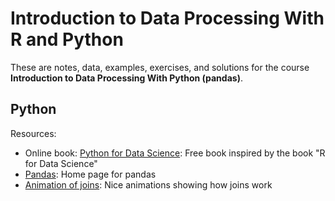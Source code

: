 # Introduction to Data Processing With R and Python

These are notes, data, examples, exercises, and solutions for the course **Introduction to Data Processing With Python (pandas)**.

## Python

Resources:

- Online book: [Python for Data Science](http://r4ds.had.co.nz/https://aeturrell.github.io/python4DS/welcome.html): Free book inspired by the book "R for Data Science"
- [Pandas](https://pandas.pydata.org/): Home page for pandas
- [Animation of joins](https://github.com/gadenbuie/tidyexplain#mutating-joins): Nice animations showing how joins work

